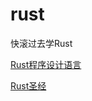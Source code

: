 # rust

快滚过去学Rust

[Rust程序设计语言](https://kaisery.github.io/trpl-zh-cn/)

[Rust圣经](https://course.rs/about-book.html)
